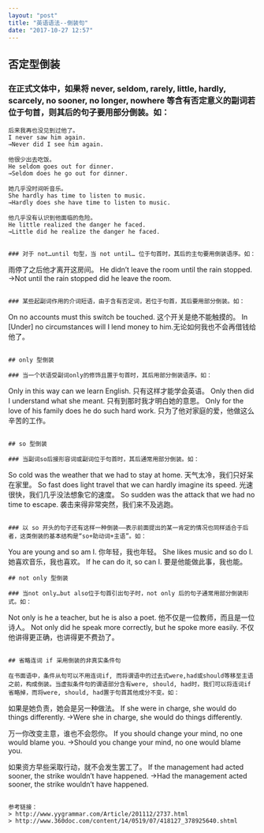 ```yaml
---
layout: "post"
title: "英语语法--倒装句"
date: "2017-10-27 12:57"
---
```



## 否定型倒装

### 在正式文体中，如果将 never, seldom, rarely, little, hardly, scarcely, no sooner, no longer, nowhere 等含有否定意义的副词若位于句首，则其后的句子要用部分倒装。如：

```
后来我再也没见到过他了。
I never saw him again.
→Never did I see him again.

他很少出去吃饭。
He seldom goes out for dinner.
→Seldom does he go out for dinner.

她几乎没时间听音乐。
She hardly has time to listen to music.
→Hardly does she have time to listen to music.

他几乎没有认识到他面临的危险。
He little realized the danger he faced.
→Little did he realize the danger he faced.


### 对于 not…until 句型，当 not until… 位于句首时，其后的主句要用倒装语序。如：

```
雨停了之后他才离开这房间。
He didn’t leave the room until the rain stopped.
→Not until the rain stopped did he leave the room.
```

### 某些起副词作用的介词短语，由于含有否定词，若位于句首，其后要用部分倒装。如：

```
On no accounts must this switch be touched. 这个开关是绝不能触摸的。
In [Under] no circumstances will I lend money to him.无论如何我也不会再借钱给他了。
```

## only 型倒装

### 当一个状语受副词only的修饰且置于句首时，其后用部分倒装语序。如：

```
Only in this way can we learn English. 只有这样才能学会英语。
Only then did I understand what she meant. 只有到那时我才明白她的意思。
Only for the love of his family does he do such hard work. 只为了他对家庭的爱，他做这么辛苦的工作。
```

## so 型倒装

### 当副词so后接形容词或副词位于句首时，其后通常用部分倒装。如：

```
So cold was the weather that we had to stay at home. 天气太冷，我们只好呆在家里。
So fast does light travel that we can hardly imagine its speed. 光速很快，我们几乎没法想象它的速度。
So sudden was the attack that we had no time to escape. 袭击来得非常突然，我们来不及逃跑。
```

### 以 so 开头的句子还有这样一种倒装——表示前面提出的某一肯定的情况也同样适合于后者，这类倒装的基本结构是“so+助动词+主语”。如：

```
You are young and so am I. 你年轻，我也年轻。
She likes music and so do I. 她喜欢音乐，我也喜欢。
If he can do it, so can I. 要是他能做此事，我也能。
```
## not only 型倒装

### 当not only…but also位于句首引出句子时，not only 后的句子通常用部分倒装形式。如：

```
Not only is he a teacher, but he is also a poet. 他不仅是一位教师，而且是一位诗人。
Not only did he speak more correctly, but he spoke more easily. 不仅他讲得更正确，也讲得更不费劲了。
```

## 省略连词 if 采用倒装的非真实条件句

在书面语中，条件从句可以不用连词if, 而将谓语中的过去式were,had或should等移至主语之前，构成倒装。当虚拟条件句的谓语部分含有were, should, had时，我们可以将连词if省略掉，而将were, should, had置于句首其他成分不变。如：

```
如果是她负责，她会是另一种做法。
If she were in charge, she would do things differently.
→Were she in charge, she would do things differently. 

万一你改变主意，谁也不会怨你。
If you should change your mind, no one would blame you.
→Should you change your mind, no one would blame you. 

如果资方早些采取行动，就不会发生罢工了。
If the management had acted sooner, the strike wouldn’t have happened.
→Had the management acted sooner, the strike wouldn’t have happened. 
```

参考链接：
> http://www.yygrammar.com/Article/201112/2737.html
> http://www.360doc.com/content/14/0519/07/418127_378925640.shtml
